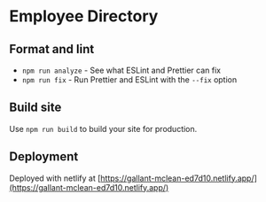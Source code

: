 # Employee Directory

## Format and lint

- `npm run analyze` - See what ESLint and Prettier can fix
- `npm run fix` - Run Prettier and ESLint with the `--fix` option

## Build site

Use `npm run build` to build your site for production.

## Deployment
Deployed with netlify at [https://gallant-mclean-ed7d10.netlify.app/](https://gallant-mclean-ed7d10.netlify.app/)
